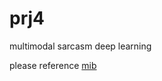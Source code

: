 # prj4
multimodal sarcasm deep learning

please reference [mib](https://github.com/TmacMai/Multimodal-Information-Bottleneck)
